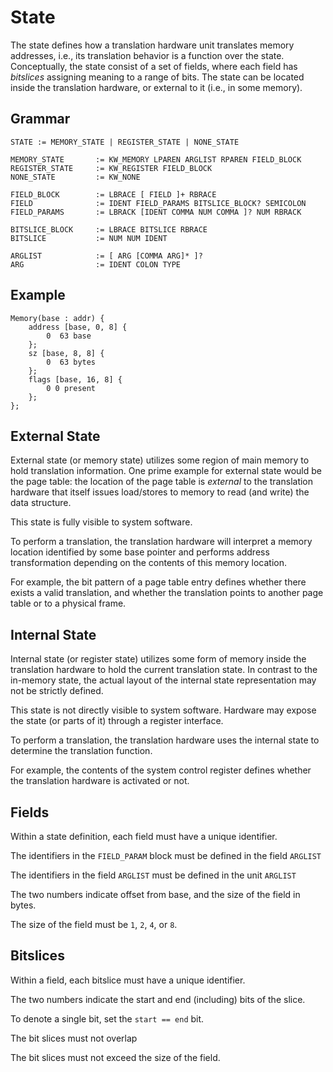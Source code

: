 # State

The state defines how a translation hardware unit translates memory addresses, i.e.,
its translation behavior is a function over the state. Conceptually, the state
consist of a set of fields, where each field has *bitslices* assigning meaning
to a range of bits. The state can be located inside the translation hardware,
or external to it (i.e., in some memory).

## Grammar

```
STATE := MEMORY_STATE | REGISTER_STATE | NONE_STATE

MEMORY_STATE       := KW_MEMORY LPAREN ARGLIST RPAREN FIELD_BLOCK
REGISTER_STATE     := KW_REGISTER FIELD_BLOCK
NONE_STATE         := KW_NONE

FIELD_BLOCK        := LBRACE [ FIELD ]+ RBRACE
FIELD              := IDENT FIELD_PARAMS BITSLICE_BLOCK? SEMICOLON
FIELD_PARAMS       := LBRACK [IDENT COMMA NUM COMMA ]? NUM RBRACK

BITSLICE_BLOCK     := LBRACE BITSLICE RBRACE
BITSLICE           := NUM NUM IDENT

ARGLIST            := [ ARG [COMMA ARG]* ]?
ARG                := IDENT COLON TYPE

```

## Example

```vrs
Memory(base : addr) {
    address [base, 0, 8] {
        0  63 base
    };
    sz [base, 8, 8] {
        0  63 bytes
    };
    flags [base, 16, 8] {
        0 0 present
    };
};
```

## External State

External state (or memory state) utilizes some region of main memory to hold translation
information. One prime example for external state would be the page table: the location
of the page table is *external* to the translation hardware that itself issues load/stores
to memory to read (and write) the data structure.

This state is fully visible to system software.

To perform a translation, the translation hardware will interpret a memory location
identified by some base pointer and performs address transformation depending on the
contents of this memory location.

For example, the bit pattern of a page table entry defines whether there exists
a valid translation, and whether the translation points to another page table or to
a physical frame.


## Internal State

Internal state (or register state) utilizes some form of memory inside the translation
hardware to hold the current translation state. In contrast to the in-memory state,
the actual layout of the internal state representation may not be strictly defined.

This state is not directly visible to system software. Hardware may expose the state
(or parts of it) through a register interface.

To perform a translation, the translation hardware uses the internal state to determine
the translation function.

For example, the contents of the system control register defines whether the
translation hardware is activated or not.


## Fields

Within a state definition, each field must have a unique identifier.

The identifiers in the `FIELD_PARAM` block must be defined in the field `ARGLIST`

The identifiers in the field `ARGLIST` must be defined in the unit `ARGLIST`

The two numbers indicate offset from base, and the size of the field in bytes.

The size of the field must be `1`, `2`, `4`, or `8`.

## Bitslices

Within a field, each bitslice must have a unique identifier.

The two numbers indicate the start and end (including) bits of the slice.

To denote a single bit, set the `start == end` bit.

The bit slices must not overlap

The bit slices must not exceed the size of the field.
